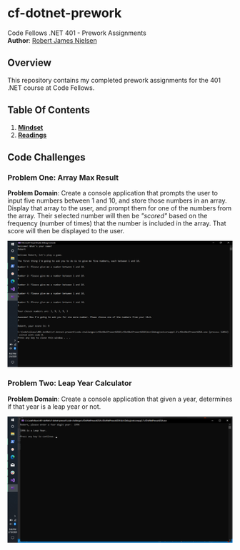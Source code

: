 # cf-dotnet-prework
Code Fellows .NET 401 - Prework Assignments  
**Author**: [Robert James Nielsen](https://github.com/robertjnielsen/)  

## Overview

This repository contains my completed prework assignments for the 401 .NET course at Code Fellows.

## Table Of Contents

1. **[Mindset](https://github.com/robertjnielsen/cf-dotnet-prework/blob/master/mindset.md)**
2. **[Readings](https://github.com/robertjnielsen/cf-dotnet-prework/blob/master/readings.md)**

## Code Challenges

### Problem One: Array Max Result

**Problem Domain**: Create a console application that prompts the user to input five numbers between 1 and 10, and store those numbers in an array. Display that array to the user, and prompt them for one of the numbers from the array. Their selected number will then be _"scored"_ based on the frequency (number of times) that the number is included in the array. That score will then be displayed to the user.

![arrayMaxResult](./img/maxArrayResult.png)

### Problem Two: Leap Year Calculator

**Problem Domain**: Create a console application that given a year, determines if that year is a leap year or not.

![leapYearCalculator](./img/leapYearCalculator.png)